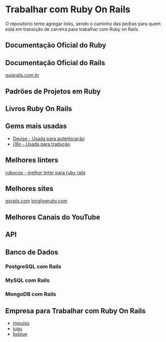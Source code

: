 # Trabalhar com Ruby On Rails

O repositório tente agregar links, sendo o caminho das pedras para quem está em transição de carreira para trabalhar com Ruby on Rails.

## Documentação Oficial do Ruby

[]()
[]()
[]()
[]()

## Documentação Oficial do Rails

[guiarails.com.br](https://guiarails.com.br/getting_started.html)
[]()
[]()
[]()

## Padrões de Projetos em Ruby

[]()
[]()
[]()
[]()

## Livros Ruby On Rails

[]()
[]()
[]()
[]()

## Gems mais usadas

- [Devise - Usada para autenticação]()
- [i18n - Usada para tradução]()
[]()
[]()



## Melhores linters

[rubocop - melhor linter para ruby rails]()
[]()
[]()
[]()

## Melhores sites

[gorails.com](https://gorails.com)
[longliveruby.com](https://longliveruby.com)

## Melhores Canais do YouTube

[]()
[]()
[]()
[]()

## API

[]()
[]()
[]()
[]()



## Banco de Dados

### PostgreSQL com Rails

### MySQL com Rails

### MongoDB com Rails



## Empresa para Trabalhar com Ruby On Rails



- [impulso]()
- [iugu]()
- [bxblue]()
[]()
